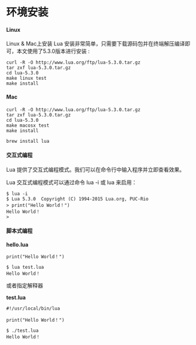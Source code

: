 # 环境安装

#### Linux

Linux & Mac上安装 Lua 安装非常简单，只需要下载源码包并在终端解压编译即可，本文使用了5.3.0版本进行安装 : 

```
curl -R -O http://www.lua.org/ftp/lua-5.3.0.tar.gz
tar zxf lua-5.3.0.tar.gz
cd lua-5.3.0
make linux test
make install
```

#### Mac

```
curl -R -O http://www.lua.org/ftp/lua-5.3.0.tar.gz
tar zxf lua-5.3.0.tar.gz
cd lua-5.3.0
make macosx test
make install
```

```
brew install lua
```

#### 交互式编程

Lua 提供了交互式编程模式。我们可以在命令行中输入程序并立即查看效果。

Lua 交互式编程模式可以通过命令 lua -i 或 lua 来启用：

```
$ lua -i 
$ Lua 5.3.0  Copyright (C) 1994-2015 Lua.org, PUC-Rio
> print("Hello World！")
Hello World！
> 
```

#### 脚本式编程

**hello.lua**

```
print("Hello World！")
```

```
$ lua test.lua
Hello World！
```

或者指定解释器

**test.lua**

```
#!/usr/local/bin/lua

print("Hello World！")
```

```
$ ./test.lua 
Hello World！
```



